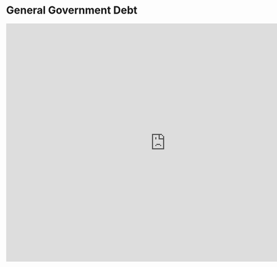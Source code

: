 
# General Government Debt


<iframe src="https://data.oecd.org/chart/7b4N" width="860" height="645" style="border: 0" mozallowfullscreen="true" webkitallowfullscreen="true" allowfullscreen="true"><a href="https://data.oecd.org/chart/7b4N" target="_blank">OECD Chart: General government debt, Total, % of GDP, Annual, 2022</a></iframe>
